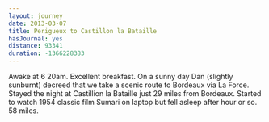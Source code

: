 ```yaml
---
layout: journey
date: 2013-03-07
title: Perigueux to Castillon la Bataille
hasJournal: yes
distance: 93341
duration: -1366228383
---
```

Awake at 6 20am. Excellent breakfast. On a sunny day Dan (slightly sunburnt) decreed that we take a scenic route to Bordeaux via La Force. Stayed the night at Castillion la Bataille just 29 miles from Bordeaux. Started to watch 1954 classic film Sumari on laptop but fell asleep after hour or so. 58 miles.